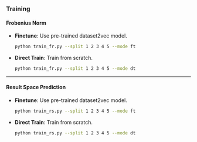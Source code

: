 ### **Training**

#### **Frobenius Norm**

  * **Finetune**: Use pre-trained dataset2vec model.

    ```bash
    python train_fr.py --split 1 2 3 4 5 --mode ft
    ```

  * **Direct Train**: Train from scratch.

    ```bash
    python train_fr.py --split 1 2 3 4 5 --mode dt
    ```

-----

#### **Result Space Prediction**

  * **Finetune**: Use pre-trained dataset2vec model.

    ```bash
    python train_rs.py --split 1 2 3 4 5 --mode ft
    ```

  * **Direct Train**: Train from scratch.

    ```bash
    python train_rs.py --split 1 2 3 4 5 --mode dt
    ```
